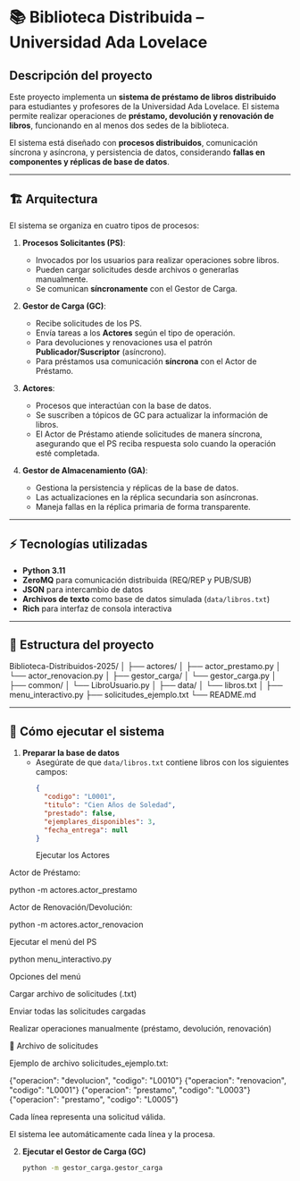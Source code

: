 # 📚 Biblioteca Distribuida – Universidad Ada Lovelace

## Descripción del proyecto

Este proyecto implementa un **sistema de préstamo de libros distribuido** para estudiantes y profesores de la Universidad Ada Lovelace. El sistema permite realizar operaciones de **préstamo, devolución y renovación de libros**, funcionando en al menos dos sedes de la biblioteca.  

El sistema está diseñado con **procesos distribuidos**, comunicación síncrona y asíncrona, y persistencia de datos, considerando **fallas en componentes y réplicas de base de datos**.

---

## 🏗 Arquitectura

El sistema se organiza en cuatro tipos de procesos:

1. **Procesos Solicitantes (PS)**:  
   - Invocados por los usuarios para realizar operaciones sobre libros.  
   - Pueden cargar solicitudes desde archivos o generarlas manualmente.  
   - Se comunican **síncronamente** con el Gestor de Carga.

2. **Gestor de Carga (GC)**:  
   - Recibe solicitudes de los PS.  
   - Envía tareas a los **Actores** según el tipo de operación.  
   - Para devoluciones y renovaciones usa el patrón **Publicador/Suscriptor** (asíncrono).  
   - Para préstamos usa comunicación **síncrona** con el Actor de Préstamo.

3. **Actores**:  
   - Procesos que interactúan con la base de datos.  
   - Se suscriben a tópicos de GC para actualizar la información de libros.  
   - El Actor de Préstamo atiende solicitudes de manera síncrona, asegurando que el PS reciba respuesta solo cuando la operación esté completada.

4. **Gestor de Almacenamiento (GA)**:  
   - Gestiona la persistencia y réplicas de la base de datos.  
   - Las actualizaciones en la réplica secundaria son asíncronas.  
   - Maneja fallas en la réplica primaria de forma transparente.

---

## ⚡ Tecnologías utilizadas

- **Python 3.11**  
- **ZeroMQ** para comunicación distribuida (REQ/REP y PUB/SUB)  
- **JSON** para intercambio de datos  
- **Archivos de texto** como base de datos simulada (`data/libros.txt`)  
- **Rich** para interfaz de consola interactiva  

---

## 📂 Estructura del proyecto
Biblioteca-Distribuidos-2025/
│
├── actores/
│   ├── actor_prestamo.py
│   └── actor_renovacion.py
│
├── gestor_carga/
│   └── gestor_carga.py
│
├── common/
│   └── LibroUsuario.py
│
├── data/
│   └── libros.txt
│
├── menu_interactivo.py
├── solicitudes_ejemplo.txt
└── README.md

---

## 🚀 Cómo ejecutar el sistema

1. **Preparar la base de datos**  
   - Asegúrate de que `data/libros.txt` contiene libros con los siguientes campos:
     ```json
     {
       "codigo": "L0001",
       "titulo": "Cien Años de Soledad",
       "prestado": false,
       "ejemplares_disponibles": 3,
       "fecha_entrega": null
     }
     ```
     Ejecutar los Actores

Actor de Préstamo:

python -m actores.actor_prestamo


Actor de Renovación/Devolución:

python -m actores.actor_renovacion


Ejecutar el menú del PS

python menu_interactivo.py


Opciones del menú

Cargar archivo de solicitudes (.txt)

Enviar todas las solicitudes cargadas

Realizar operaciones manualmente (préstamo, devolución, renovación)

📝 Archivo de solicitudes

Ejemplo de archivo solicitudes_ejemplo.txt:

{"operacion": "devolucion", "codigo": "L0010"}
{"operacion": "renovacion", "codigo": "L0001"}
{"operacion": "prestamo", "codigo": "L0003"}
{"operacion": "prestamo", "codigo": "L0005"}


Cada línea representa una solicitud válida.

El sistema lee automáticamente cada línea y la procesa.

2. **Ejecutar el Gestor de Carga (GC)**  
   ```bash
   python -m gestor_carga.gestor_carga


